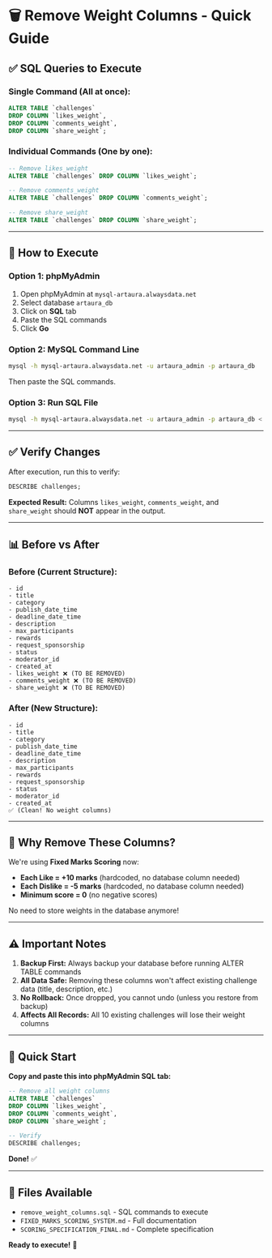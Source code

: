 # 🗑️ Remove Weight Columns - Quick Guide

## ✅ SQL Queries to Execute

### **Single Command (All at once):**
```sql
ALTER TABLE `challenges` 
DROP COLUMN `likes_weight`,
DROP COLUMN `comments_weight`,
DROP COLUMN `share_weight`;
```

### **Individual Commands (One by one):**
```sql
-- Remove likes_weight
ALTER TABLE `challenges` DROP COLUMN `likes_weight`;

-- Remove comments_weight
ALTER TABLE `challenges` DROP COLUMN `comments_weight`;

-- Remove share_weight
ALTER TABLE `challenges` DROP COLUMN `share_weight`;
```

---

## 🔧 How to Execute

### **Option 1: phpMyAdmin**
1. Open phpMyAdmin at `mysql-artaura.alwaysdata.net`
2. Select database `artaura_db`
3. Click on **SQL** tab
4. Paste the SQL commands
5. Click **Go**

### **Option 2: MySQL Command Line**
```bash
mysql -h mysql-artaura.alwaysdata.net -u artaura_admin -p artaura_db
```

Then paste the SQL commands.

### **Option 3: Run SQL File**
```bash
mysql -h mysql-artaura.alwaysdata.net -u artaura_admin -p artaura_db < remove_weight_columns.sql
```

---

## ✅ Verify Changes

After execution, run this to verify:

```sql
DESCRIBE challenges;
```

**Expected Result:** Columns `likes_weight`, `comments_weight`, and `share_weight` should **NOT** appear in the output.

---

## 📊 Before vs After

### **Before (Current Structure):**
```
- id
- title
- category
- publish_date_time
- deadline_date_time
- description
- max_participants
- rewards
- request_sponsorship
- status
- moderator_id
- created_at
- likes_weight ❌ (TO BE REMOVED)
- comments_weight ❌ (TO BE REMOVED)
- share_weight ❌ (TO BE REMOVED)
```

### **After (New Structure):**
```
- id
- title
- category
- publish_date_time
- deadline_date_time
- description
- max_participants
- rewards
- request_sponsorship
- status
- moderator_id
- created_at
✅ (Clean! No weight columns)
```

---

## 🎯 Why Remove These Columns?

We're using **Fixed Marks Scoring** now:
- **Each Like = +10 marks** (hardcoded, no database column needed)
- **Each Dislike = -5 marks** (hardcoded, no database column needed)
- **Minimum score = 0** (no negative scores)

No need to store weights in the database anymore!

---

## ⚠️ Important Notes

1. **Backup First:** Always backup your database before running ALTER TABLE commands
2. **All Data Safe:** Removing these columns won't affect existing challenge data (title, description, etc.)
3. **No Rollback:** Once dropped, you cannot undo (unless you restore from backup)
4. **Affects All Records:** All 10 existing challenges will lose their weight columns

---

## 🚀 Quick Start

**Copy and paste this into phpMyAdmin SQL tab:**

```sql
-- Remove all weight columns
ALTER TABLE `challenges` 
DROP COLUMN `likes_weight`,
DROP COLUMN `comments_weight`,
DROP COLUMN `share_weight`;

-- Verify
DESCRIBE challenges;
```

**Done!** ✅

---

## 📁 Files Available

- `remove_weight_columns.sql` - SQL commands to execute
- `FIXED_MARKS_SCORING_SYSTEM.md` - Full documentation
- `SCORING_SPECIFICATION_FINAL.md` - Complete specification

**Ready to execute!** 🎉
